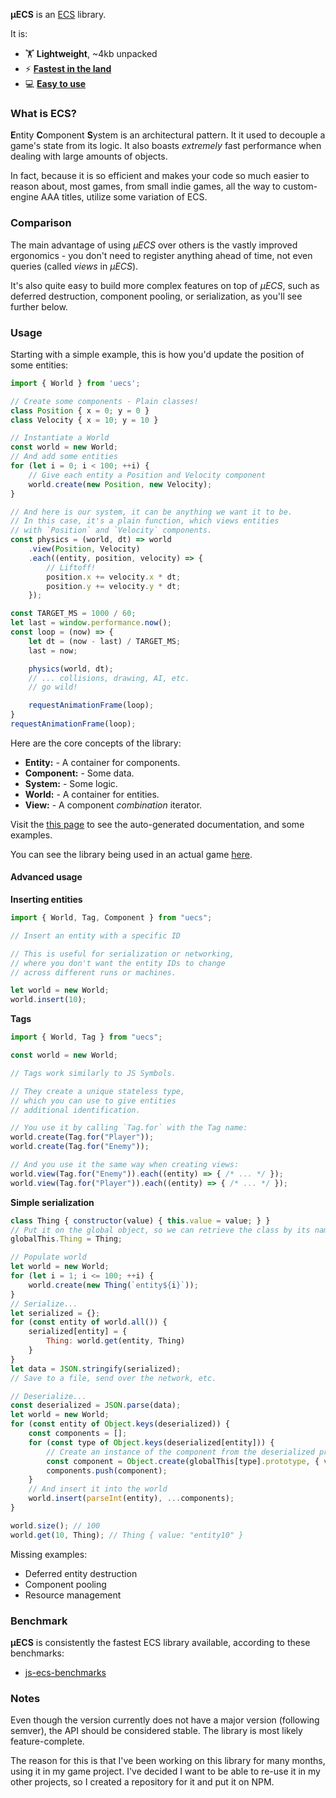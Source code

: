 **μECS** is an [ECS](#what-is-ecs) library.

It is:
* 🏋️ **Lightweight**, ~4kb unpacked
* ⚡ [**Fastest in the land**](#benchmark)
* 💻 [**Easy to use**](#usage)

### What is ECS?

**E**ntity **C**omponent **S**ystem is an architectural pattern. It it used to decouple a game's state from its logic. It also boasts *extremely* fast performance when dealing with large amounts of objects. 

In fact, because it is so efficient and makes your code so much easier to reason about, most games, from small indie games, all the way to custom-engine AAA titles, utilize some variation of ECS.

### Comparison

The main advantage of using *μECS* over others is the vastly improved ergonomics - you don't need to register anything ahead of time, not even queries (called *views* in *μECS*).

It's also quite easy to build more complex features on top of *μECS*, such as deferred destruction, component pooling, or serialization, as you'll see further below.

### Usage

Starting with a simple example, this is how you'd update the position of some entities:

```ts
import { World } from 'uecs';

// Create some components - Plain classes!
class Position { x = 0; y = 0 }
class Velocity { x = 10; y = 10 }

// Instantiate a World
const world = new World;
// And add some entities
for (let i = 0; i < 100; ++i) {
    // Give each entity a Position and Velocity component
    world.create(new Position, new Velocity);
}

// And here is our system, it can be anything we want it to be.
// In this case, it's a plain function, which views entities
// with `Position` and `Velocity` components.
const physics = (world, dt) => world
    .view(Position, Velocity)
    .each((entity, position, velocity) => {
        // Liftoff!
        position.x += velocity.x * dt;
        position.y += velocity.y * dt;
    });

const TARGET_MS = 1000 / 60;
let last = window.performance.now();
const loop = (now) => {
    let dt = (now - last) / TARGET_MS;
    last = now;

    physics(world, dt);
    // ... collisions, drawing, AI, etc.
    // go wild!

    requestAnimationFrame(loop);
}
requestAnimationFrame(loop);
```

Here are the core concepts of the library:

* **Entity:** - A container for components.
* **Component:** - Some data.
* **System:** - Some logic.
* **World:** - A container for entities.
* **View:** - A component *combination* iterator.

Visit the [this page](https://www.jan-prochazka.eu/uecs/) to see the auto-generated documentation, and some examples.

You can see the library being used in an actual game [here](https://github.com/EverCrawl/game/tree/master/client).

#### Advanced usage

**Inserting entities**
```ts
import { World, Tag, Component } from "uecs";

// Insert an entity with a specific ID

// This is useful for serialization or networking,
// where you don't want the entity IDs to change
// across different runs or machines.

let world = new World;
world.insert(10);
```

**Tags**
```ts
import { World, Tag } from "uecs";

const world = new World;

// Tags work similarly to JS Symbols.

// They create a unique stateless type,
// which you can use to give entities
// additional identification.

// You use it by calling `Tag.for` with the Tag name:
world.create(Tag.for("Player"));
world.create(Tag.for("Enemy"));

// And you use it the same way when creating views:
world.view(Tag.for("Enemy")).each((entity) => { /* ... */ });
world.view(Tag.for("Player")).each((entity) => { /* ... */ });
```

**Simple serialization**
```js
class Thing { constructor(value) { this.value = value; } }
// Put it on the global object, so we can retrieve the class by its name later
globalThis.Thing = Thing;

// Populate world
let world = new World;
for (let i = 1; i <= 100; ++i) {
    world.create(new Thing(`entity${i}`));
}
// Serialize...
let serialized = {};
for (const entity of world.all()) {
    serialized[entity] = {
        Thing: world.get(entity, Thing)
    }
}
let data = JSON.stringify(serialized);
// Save to a file, send over the network, etc.

// Deserialize...
const deserialized = JSON.parse(data);
let world = new World;
for (const entity of Object.keys(deserialized)) {
    const components = [];
    for (const type of Object.keys(deserialized[entity])) {
        // Create an instance of the component from the deserialized properties
        const component = Object.create(globalThis[type].prototype, { value: deserialized[entity][type] });
        components.push(component);
    }
    // And insert it into the world
    world.insert(parseInt(entity), ...components);
}

world.size(); // 100
world.get(10, Thing); // Thing { value: "entity10" }
```

Missing examples:
* Deferred entity destruction
* Component pooling
* Resource management

### Benchmark

**μECS** is consistently the fastest ECS library available, according to these benchmarks:
* [js-ecs-benchmarks](https://github.com/ddmills/js-ecs-benchmarks)


### Notes

Even though the version currently does not have a major version (following semver), the API should be considered stable. The library is most likely feature-complete.

The reason for this is that I've been working on this library for many months, using it in my game project. I've decided I want to be able to re-use it in my other projects, so I created a repository for it and put it on NPM.